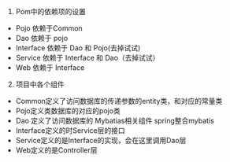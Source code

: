1. Pom中的依赖项的设置

- Pojo 依赖于Common
- Dao 依赖于 pojo
- Interface 依赖于 Dao 和 Pojo(去掉试试)
- Service 依赖于 Interface 和 Dao（去掉试试）
- Web 依赖于 Interface
 
2. 项目中各个组件
- Common定义了访问数据库的传递参数的entity类，和对应的常量类
- Pojo定义类数据库的对应的pojo类
- Dao 定义了访问数据库的 Mybatias相关组件 spring整合mybatis
- Interface定义的时Service层的接口
- Service定义的是Interface的实现，会在这里调用Dao层
- Web定义的是Controller层